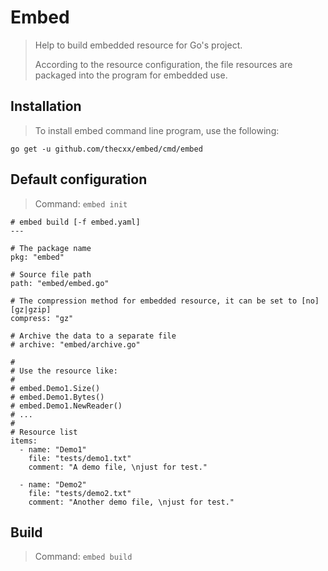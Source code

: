 # Embed

> Help to build embedded resource for Go's project.
>
> According to the resource configuration, the file resources are packaged into the program for embedded use.

## Installation

> To install embed command line program, use the following:
```
go get -u github.com/thecxx/embed/cmd/embed
```

## Default configuration

> Command: `embed init`

```
# embed build [-f embed.yaml]
---

# The package name
pkg: "embed"

# Source file path
path: "embed/embed.go"

# The compression method for embedded resource, it can be set to [no] [gz|gzip]
compress: "gz"

# Archive the data to a separate file
# archive: "embed/archive.go"

#
# Use the resource like:
#
# embed.Demo1.Size()
# embed.Demo1.Bytes()
# embed.Demo1.NewReader()
# ...
#
# Resource list
items:
  - name: "Demo1"
    file: "tests/demo1.txt"
    comment: "A demo file, \njust for test."

  - name: "Demo2"
    file: "tests/demo2.txt"
    comment: "Another demo file, \njust for test."

```

## Build

> Command: `embed build`